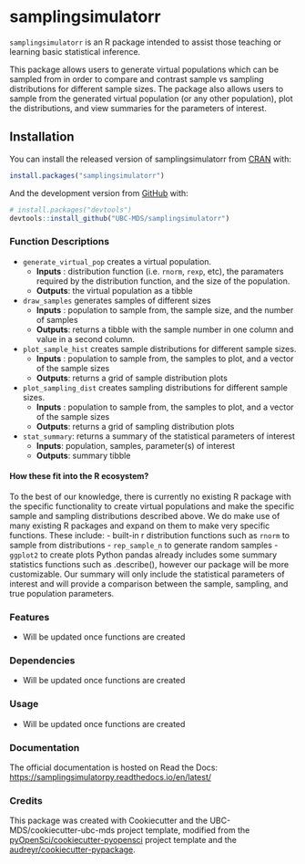 
<!-- README.md is generated from README.Rmd. Please edit that file -->

# samplingsimulatorr

<!-- badges: start -->

<!-- badges: end -->

`samplingsimulatorr` is an R package intended to assist those teaching
or learning basic statistical inference.

This package allows users to generate virtual populations which can be
sampled from in order to compare and contrast sample vs sampling
distributions for different sample sizes. The package also allows users
to sample from the generated virtual population (or any other
population), plot the distributions, and view summaries for the
parameters of interest.

## Installation

You can install the released version of samplingsimulatorr from
[CRAN](https://CRAN.R-project.org) with:

``` r
install.packages("samplingsimulatorr")
```

And the development version from [GitHub](https://github.com/) with:

``` r
# install.packages("devtools")
devtools::install_github("UBC-MDS/samplingsimulatorr")
```

### Function Descriptions

  - `generate_virtual_pop` creates a virtual population.
      - **Inputs** : distribution function (i.e. `rnorm`, `rexp`, etc),
        the paramaters required by the distribution function, and the
        size of the population.
      - **Outputs**: the virtual population as a tibble
  - `draw_samples` generates samples of different sizes
      - **Inputs** : population to sample from, the sample size, and the
        number of samples
      - **Outputs**: returns a tibble with the sample number in one
        column and value in a second column.
  - `plot_sample_hist` creates sample distributions for different sample
    sizes.
      - **Inputs** : population to sample from, the samples to plot, and
        a vector of the sample sizes
      - **Outputs**: returns a grid of sample distribution plots
  - `plot_sampling_dist` creates sampling distributions for different
    sample sizes.
      - **Inputs** : population to sample from, the samples to plot, and
        a vector of the sample sizes
      - **Outputs**: returns a grid of sampling distribution plots
  - `stat_summary`: returns a summary of the statistical parameters of
    interest
      - **Inputs**: population, samples, parameter(s) of interest
      - **Outputs**: summary tibble

#### How these fit into the R ecosystem?

To the best of our knowledge, there is currently no existing R package
with the specific functionality to create virtual populations and make
the specific sample and sampling distributions described above. We do
make use of many existing R packages and expand on them to make very
specific functions. These include: - built-in r distribution functions
such as `rnorm` to sample from distributions - `rep_sample_n` to
generate random samples - `ggplot2` to create plots Python pandas
already includes some summary statistics functions such as .describe(),
however our package will be more customizable. Our summary will only
include the statistical parameters of interest and will provide a
comparison between the sample, sampling, and true population parameters.

### Features

  - Will be updated once functions are created

### Dependencies

  - Will be updated once functions are created

### Usage

  - Will be updated once functions are created

### Documentation

The official documentation is hosted on Read the Docs:
<https://samplingsimulatorpy.readthedocs.io/en/latest/>

### Credits

This package was created with Cookiecutter and the
UBC-MDS/cookiecutter-ubc-mds project template, modified from the
[pyOpenSci/cookiecutter-pyopensci](https://github.com/pyOpenSci/cookiecutter-pyopensci)
project template and the
[audreyr/cookiecutter-pypackage](https://github.com/audreyr/cookiecutter-pypackage).
